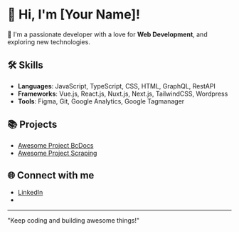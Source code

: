 # 👋 Hi, I'm [Your Name]!
🌟 I'm a passionate developer with a love for **Web Development**, and exploring new technologies.

## 🛠️ Skills
- **Languages**: JavaScript, TypeScript, CSS, HTML, GraphQL, RestAPI
- **Frameworks**: Vue.js, React.js, Nuxt.js, Next.js, TailwindCSS, Wordpress
- **Tools**: Figma, Git, Google Analytics, Google Tagmanager

## 📚 Projects
- [Awesome Project BcDocs](https://github.com/Team-SecWind/BcDocs)
- [Awesome Project Scraping](https://github.com/pureuser/school-scraping)

## 🌐 Connect with me
- [LinkedIn](https://linkedin.com/in/chatchai-thongprasri-a67190162)
-

---
"Keep coding and building awesome things!"
